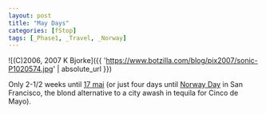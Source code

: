 ```yaml
---
layout: post
title: "May Days"
categories: [fStop]
tags: [_Phase1, _Travel, _Norway]
---
```



![(C)2006, 2007 K Bjorke]({{ 'https://www.botzilla.com/blog/pix2007/sonic-P1020574.jpg' | absolute_url }})


Only 2-1/2 weeks until <a href="{{ site.baseurl }}{% post_url 2006-05-18-17-mai %}">17 mai</a> (or just four days until <a href="http://norwayday.org/nd/index.html">Norway Day</a> in San Francisco, the blond alternative to a city awash in tequila for Cinco de Mayo).
